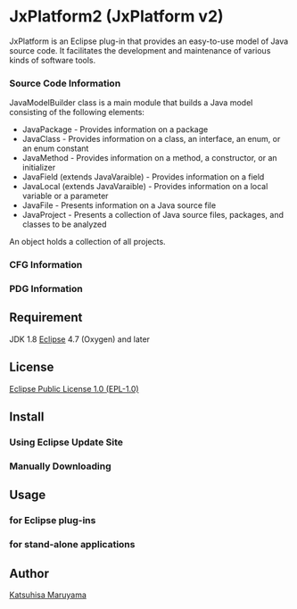 # JxPlatform2 (JxPlatform v2)

JxPlatform is an Eclipse plug-in that provides an easy-to-use model of Java source code. It facilitates the development and maintenance of various kinds of software tools. 

### Source Code Information

JavaModelBuilder class is a main module that builds a Java model consisting of the following elements:

* JavaPackage - Provides information on a package
* JavaClass - Provides information on a class, an interface, an enum, or an enum constant
* JavaMethod - Provides information on a method, a constructor, or an initializer
* JavaField (extends JavaVaraible) - Provides information on a field
* JavaLocal (extends JavaVaraible) - Provides information on a local variable or a parameter
* JavaFile - Presents information on a Java source file
* JavaProject - Presents a collection of Java source files, packages, and classes to be analyzed



An object holds a collection of all projects.

### CFG Information



### PDG Information


## Requirement

JDK 1.8 
[Eclipse](https://www.eclipse.org/) 4.7 (Oxygen) and later  

## License

[Eclipse Public License 1.0 (EPL-1.0)](<https://opensource.org/licenses/eclipse-1.0.php>)

## Install

### Using Eclipse Update Site

### Manually Downloading

## Usage

### for Eclipse plug-ins

### for stand-alone applications

## Author

[Katsuhisa Maruyama](http://www.fse.cs.ritsumei.ac.jp/~maru/index.html)

